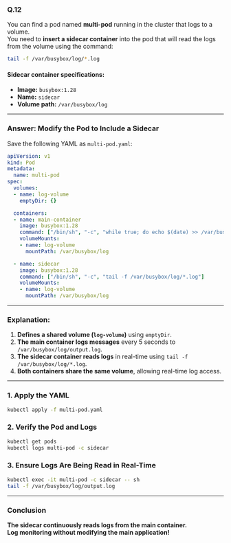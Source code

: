 ### Q.12
You can find a pod named **multi-pod** running in the cluster that logs to a volume.  
You need to **insert a sidecar container** into the pod that will read the logs from the volume using the command:

```sh
tail -f /var/busybox/log/*.log
```

#### **Sidecar container specifications:**
- **Image:** `busybox:1.28`
- **Name:** `sidecar`
- **Volume path:** `/var/busybox/log`

---

### **Answer: Modify the Pod to Include a Sidecar**
Save the following YAML as `multi-pod.yaml`:

```yaml
apiVersion: v1
kind: Pod
metadata:
  name: multi-pod
spec:
  volumes:
  - name: log-volume
    emptyDir: {}

  containers:
  - name: main-container
    image: busybox:1.28
    command: ["/bin/sh", "-c", "while true; do echo $(date) >> /var/busybox/log/output.log; sleep 5; done"]
    volumeMounts:
    - name: log-volume
      mountPath: /var/busybox/log

  - name: sidecar
    image: busybox:1.28
    command: ["/bin/sh", "-c", "tail -f /var/busybox/log/*.log"]
    volumeMounts:
    - name: log-volume
      mountPath: /var/busybox/log
```

---

### **Explanation:**
1. **Defines a shared volume (`log-volume`)** using `emptyDir`.
2. **The main container logs messages** every 5 seconds to `/var/busybox/log/output.log`.
3. **The sidecar container reads logs** in real-time using `tail -f /var/busybox/log/*.log`.
4. **Both containers share the same volume**, allowing real-time log access.

---

### **1. Apply the YAML**
```sh
kubectl apply -f multi-pod.yaml
```

### **2. Verify the Pod and Logs**
```sh
kubectl get pods
kubectl logs multi-pod -c sidecar
```

### **3. Ensure Logs Are Being Read in Real-Time**
```sh
kubectl exec -it multi-pod -c sidecar -- sh
tail -f /var/busybox/log/output.log
```

---

### **Conclusion**
**The sidecar continuously reads logs from the main container.**  
**Log monitoring without modifying the main application!**
